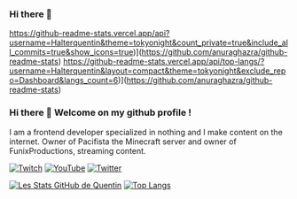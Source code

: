 ### Hi there 👋

<!--
**HalterQuentin/Halterquentin** is a ✨ _special_ ✨ repository because its `README.md` (this file) appears on your GitHub profile.

Here are some ideas to get you started:

- 🔭 I’m currently working on ...
- 🌱 I’m currently learning ...
- 👯 I’m looking to collaborate on ...
- 🤔 I’m looking for help with ...
- 💬 Ask me about ...
- 📫 How to reach me: ...
- 😄 Pronouns: ...
- ⚡ Fun fact: ...
-->
https://github-readme-stats.vercel.app/api?username=Halterquentin&theme=tokyonight&count_private=true&include_all_commits=true&show_icons=true)](https://github.com/anuraghazra/github-readme-stats)
https://github-readme-stats.vercel.app/api/top-langs/?username=Halterquentin&layout=compact&theme=tokyonight&exclude_repo=Dashboard&langs_count=6)](https://github.com/anuraghazra/github-readme-stats)

### Hi there 👋 Welcome on my github profile !

I am a frontend developer specialized in nothing and I make content on the internet.
Owner of Pacifista the Minecraft server and owner of FunixProductions, streaming content.

[![Twitch](https://img.shields.io/badge/Twitch-9146FF?style=for-the-badge&logo=twitch&logoColor=white)](https://twitch.tv/drakkades)
[![YouTube](https://img.shields.io/badge/YouTube-FF0000?style=for-the-badge&logo=youtube&logoColor=white)](https://youtube.com/c/drakkades)
[![Twitter](https://img.shields.io/badge/Twitter-1DA1F2?style=for-the-badge&logo=twitter&logoColor=white)](https://twitter.com/drakkades)

[![Les Stats GitHub de Quentin](https://github-readme-stats.vercel.app/api?username=HalterQuentin&theme=tokyonight&count_private=true&include_all_commits=true&show_icons=true)](https://github.com/anuraghazra/github-readme-stats) [![Top Langs](https://github-readme-stats.vercel.app/api/top-langs/?username=HalterQuentin&layout=compact&theme=tokyonight&langs_count=6)](https://github.com/anuraghazra/github-readme-stats)
